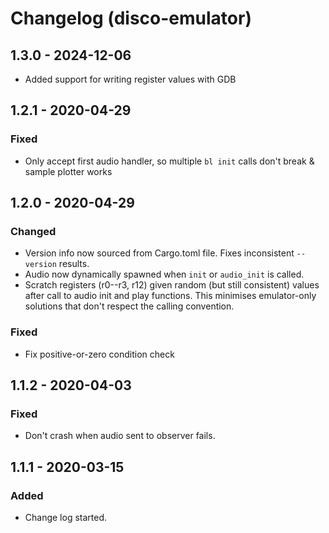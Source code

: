 # Changelog (disco-emulator)

## 1.3.0 - 2024-12-06

- Added support for writing register values with GDB

## 1.2.1 - 2020-04-29

### Fixed

- Only accept first audio handler, so multiple `bl init` calls don't break & sample plotter works

## 1.2.0 - 2020-04-29

### Changed

- Version info now sourced from Cargo.toml file. Fixes inconsistent `--version` results.
- Audio now dynamically spawned when `init` or `audio_init` is called.
- Scratch registers (r0--r3, r12) given random (but still consistent) values after call to audio init and play functions. This minimises emulator-only solutions that don't respect the calling convention.

### Fixed

- Fix positive-or-zero condition check

## 1.1.2 - 2020-04-03

### Fixed

- Don't crash when audio sent to observer fails.


## 1.1.1 - 2020-03-15

### Added

- Change log started.
